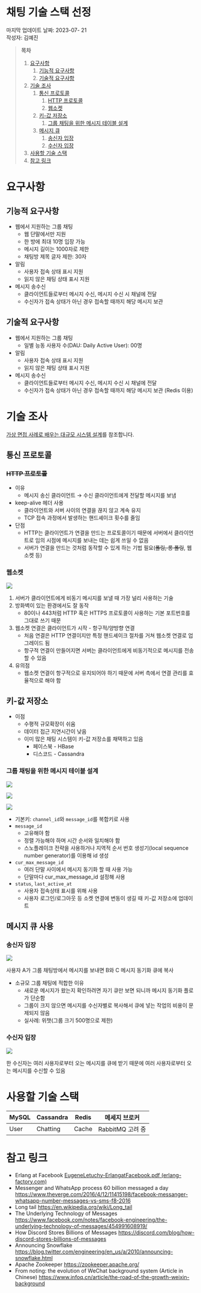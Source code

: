 # 채팅 기술 스택 선정

마지막 업데이트 날짜: 2023-07- 21<br>
작성자: 김예진

> **목차**
>
> 1. [요구사항](#요구사항)
>    1. [기능적 요구사항](#기능적-요구사항)
>    2. [기술적 요구사항](#기술적-요구사항)
> 2. [기술 조사](#기술-조사)
>    1. [통신 프로토콜](#통신-프로토콜)
>       1. [HTTP 프로토콜](#http-프로토콜)
>       2. [웹소켓](#웹소켓)
>    2. [키-값 저장소](#키-값-저장소)
>       1. [그룹 채팅을 위한 메시지 테이블 설계](#그룹-채팅을-위한-메시지-테이블-설계)
>    3. [메시지 큐](#메시지-큐)
>       1. [송신자 입장](#송신자-입장)
>       2. [수신자 입장](#수신자-입장)
> 5. [사용할 기술 스택](#사용할-기술-스택)
> 6. [참고 링크](#참고-링크)

# 요구사항

## 기능적 요구사항

- 웹에서 지원하는 그룹 채팅
  - 웹 단말에서만 지원
  - 한 방에 최대 10명 입장 가능
  - 메시지 길이는 1000자로 제한
  - 채팅방 제목 글자 제한: 30자
- 알림
  - 사용자 접속 상태 표시 지원
  - 읽지 않은 채팅 상태 표시 지원
- 메시지 송수신
  - 클라이언트들로부터 메시지 수신, 메시지 수신 시 채널에 전달
  - 수신자가 접속 상태가 아닌 경우 접속할 때까지 해당 메시지 보관

## 기술적 요구사항

- 웹에서 지원하는 그룹 채팅
  - 일별 능동 사용자 수(DAU: Daily Active User): 00명
- 알림
  - 사용자 접속 상태 표시 지원
  - 읽지 않은 채팅 상태 표시 지원
- 메시지 송수신
  - 클라이언트들로부터 메시지 수신, 메시지 수신 시 채널에 전달
  - 수신자가 접속 상태가 아닌 경우 접속할 때까지 해당 메시지 보관 (Redis 이용)

# 기술 조사

[가상 면접 사례로 배우는 대규모 시스템 설계](../../research/books/system-design-interview.md)를 참조합니다.

## 통신 프로토콜

### ~~HTTP 프로토콜~~

- 이유
  - 메시지 송신 클라이언트 → 수신 클라이언트에게 전달할 메시지를 보냄
- keep-alive 헤더 사용
  - 클라이언트와 서버 사이의 연결을 끊지 않고 계속 유지
  - TCP 접속 과정에서 발생하는 핸드셰이크 횟수를 줄임
- 단점
  - HTTP는 클라이언트가 연결을 만드는 프로토콜이기 때문에 서버에서 클라이언트로 임의 시점에 메시지를 보내는 데는 쉽게 쓰일 수 없음
  - 서버가 연결을 만드는 것처럼 동작할 수 있게 하는 기법 필요(~~폴링, 롱 폴링~~, 웹소켓 등)

### 웹소켓

![](images/chatting02.jpg)

1. 서버가 클라이언트에게 비동기 메시지를 보낼 때 가장 널리 사용하는 기술
2. 방화벽이 있는 환경에서도 잘 동작
   - 80이나 443처럼 HTTP 혹은 HTTPS 프로토콜이 사용하는 기본 포트번호를 그대로 쓰기 때문
3. 웹소켓 연결은 클라이언트가 시작 - 항구적/양방향 연결
   - 처음 연결은 HTTP 연결이지만 특정 핸드셰이크 절차를 거쳐 웹소켓 연결로 업그레이드 됨
   - 항구적 연결이 만들어지면 서버는 클라이언트에게 비동기적으로 메시지를 전송할 수 있음
4. 유의점
   - 웹소켓 연결이 항구적으로 유지되어야 하기 때문에 서버 측에서 연결 관리를 효율적으로 해야 함

## 키-값 저장소

- 이점
  - 수평적 규모확장이 쉬움
  - 데이터 접근 지연시간이 낮음
  - 이미 많은 채팅 시스템이 키-값 저장소를 채택하고 있음
    - 페이스북 - HBase
    - 디스코드 - Cassandra

### 그룹 채팅을 위한 메시지 테이블 설계

![](images/chatting03.jpg)

![](images/chatting06.jpg)

![](images/chatting07.jpg)

- 기본키: `channel_id`와 `message_id`를 복합키로 사용
- `message_id`
  - 고유해야 함
  - 정렬 가능해야 하며 시간 순서와 일치해야 함
  - 스노플레이크 전략을 사용하거나 지역적 순서 번호 생성기(local sequence number generator)를 이용해 id 생성
- `cur_max_message_id`
  - 여러 단말 사이에서 메시지 동기화 할 때 사용 가능
  - 단말마다 cur_max_message_id 설정해 사용
- `status`, `last_active_at`
  - 사용자 접속상태 표시를 위해 사용
  - 사용자 로그인/로그아웃 등 소켓 연결에 변동이 생길 때 키-값 저장소에 업데이트

## 메시지 큐 사용

### 송신자 입장

![](images/chatting04.jpg)

사용자 A가 그룹 채팅방에서 메시지를 보내면 B와 C 메시지 동기화 큐에 복사

- 소규모 그룹 채팅에 적합한 이유
  - 새로운 메시지가 왔는지 확인하려면 자기 큐만 보면 되니까 메시지 동기화 플로가 단순함
  - 그룹이 크지 않으면 메시지를 수신자별로 복사해서 큐에 넣는 작업의 비용이 문제되지 않음
  - 실사례: 위챗(그룹 크기 500명으로 제한)

### 수신자 입장

![](images/chatting05.jpg)

한 수신자는 여러 사용자로부터 오는 메시지를 큐에 받기 때문에 여러 사용자로부터 오는 메시지를 수신할 수 있음

# 사용할 기술 스택

| MySQL | Cassandra | Redis | 메세지 브로커    |
| ----- | --------- | ----- | ---------------- |
| User  | Chatting  | Cache | RabbitMQ 고려 중 |

# 참고 링크

- Erlang at Facebook
  [EugeneLetuchy-ErlangatFacebook.pdf (erlang-factory.com)](https://www.erlang-factory.com/upload/presentations/31/EugeneLetuchy-ErlangatFacebook.pdf)
- Messenger and WhatsApp process 60 billion messaged a day
  https://www.theverge.com/2016/4/12/11415198/facebook-messanger-whatsapp-number-messages-vs-sms-f8-2016
- Long tail
  https://en.wikipedia.org/wiki/Long_tail
- The Underlying Technology of Messages
  https://www.facebook.com/notes/facebook-engineering/the-underlying-technology-of-messages/454991608919/
- How Discord Stores Billions of Messages
  https://discord.com/blog/how-discord-stores-billions-of-messages
- Announcing Snowflake
  https://blog.twitter.com/engineering/en_us/a/2010/announcing-snowflake.html
- Apache Zookeeper
  https://zookeeper.apache.org/
- From noting: the evolution of WeChat background system (Article in Chinese)
  https://www.infoq.cn/article/the-road-of-the-growth-weixin-background